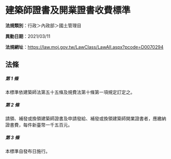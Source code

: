 # 建築師證書及開業證書收費標準

**法規類別**：行政＞內政部＞國土管理目

**異動日期**：2021/03/11  

**法規網址**：https://law.moj.gov.tw/LawClass/LawAll.aspx?pcode=D0070294





## 法條
##### 第 1 條
本標準依建築師法第五十五條及規費法第十條第一項規定訂定之。

##### 第 2 條
請領、補發或換領建築師證書及申請發給、補發或換領建築師開業證書者，應繳納證書費，每件新臺幣一千五百元。

##### 第 3 條
本標準自發布日施行。


